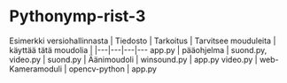# Pythonymp-rist-3
Esimerkki versiohallinnasta
| Tiedosto | Tarkoitus | Tarvitsee mouduleita | käyttää tätä moudolia |
|---|---|---|---
app.py | pääohjelma | suond.py, video.py |
suond.py | Äänimoudoli | winsound.py | app.py
video.py | web-Kameramoduli | opencv-python | app.py
